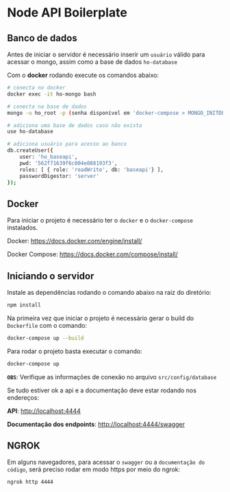 # Node API Boilerplate

## Banco de dados

Antes de iniciar o servidor é necessário inserir um `usuário` válido para acessar o mongo, assim como a base de dados `ho-database`

Com o **docker** rodando execute os comandos abaixo:

```sh
# conecta no docker
docker exec -it ho-mongo bash

# conecta na base de dados
mongo -u ho_root -p (senha disponível em 'docker-compose > MONGO_INITDB_ROOT_PASSWORD')

# adiciona uma base de dados caso não exista
use ho-database

# adiciona usuário para acesso ao banco
db.createUser({
    user: 'ho_baseapi',
    pwd: '562f71639f6c004e088193f3',
    roles: [ { role: 'readWrite', db: 'baseapi'} ],
    passwordDigestor: 'server'
});
```

## Docker

Para iniciar o projeto é necessário ter o `docker` e o `docker-compose` instalados.

Docker: <https://docs.docker.com/engine/install/>

Docker Compose: <https://docs.docker.com/compose/install/>

## Iniciando o servidor

Instale as dependências rodando o comando abaixo na raiz do diretório:

```sh
npm install
```

Na primeira vez que iniciar o projeto é necessário gerar o build do `Dockerfile` com o comando:

```sh
docker-compose up --build
```

Para rodar o projeto basta executar o comando:

```sh
docker-compose up
```

**`OBS`**: Verifique as informações de conexão no arquivo `src/config/database`

Se tudo estiver ok a api e a documentação deve estar rodando nos endereços:

**API**: <http://localhost:4444>

**Documentação dos endpoints**: <http://localhost:4444/swagger>

## NGROK

Em alguns navegadores, para acessar o `swagger` ou a `documentação do código`, será preciso rodar em modo https por meio do ngrok:

```bash
ngrok http 4444
```
